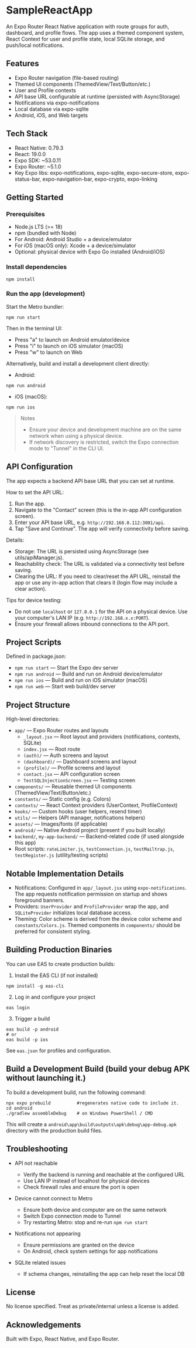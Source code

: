 # SampleReactApp

An Expo Router React Native application with route groups for auth, dashboard, and profile flows. The app uses a themed component system, React Context for user and profile state, local SQLite storage, and push/local notifications.

## Features
- Expo Router navigation (file-based routing)
- Themed UI components (ThemedView/Text/Button/etc.)
- User and Profile contexts
- API base URL configurable at runtime (persisted with AsyncStorage)
- Notifications via expo-notifications
- Local database via expo-sqlite
- Android, iOS, and Web targets

## Tech Stack
- React Native: 0.79.3
- React: 19.0.0
- Expo SDK: ~53.0.11
- Expo Router: ~5.1.0
- Key Expo libs: expo-notifications, expo-sqlite, expo-secure-store, expo-status-bar, expo-navigation-bar, expo-crypto, expo-linking

## Getting Started

### Prerequisites
- Node.js LTS (>= 18)
- npm (bundled with Node)
- For Android: Android Studio + a device/emulator
- For iOS (macOS only): Xcode + a device/simulator
- Optional: physical device with Expo Go installed (Android/iOS)

### Install dependencies
```
npm install
```

### Run the app (development)
Start the Metro bundler:
```
npm run start
```
Then in the terminal UI:
- Press "a" to launch on Android emulator/device
- Press "i" to launch on iOS simulator (macOS)
- Press "w" to launch on Web

Alternatively, build and install a development client directly:
- Android:
```
npm run android
```
- iOS (macOS):
```
npm run ios
```

> Notes
> - Ensure your device and development machine are on the same network when using a physical device.
> - If network discovery is restricted, switch the Expo connection mode to "Tunnel" in the CLI UI.

## API Configuration
The app expects a backend API base URL that you can set at runtime.

How to set the API URL:
1. Run the app.
2. Navigate to the "Contact" screen (this is the in-app API configuration screen).
3. Enter your API base URL, e.g. `http://192.168.0.112:3001/api`.
4. Tap "Save and Continue". The app will verify connectivity before saving.

Details:
- Storage: The URL is persisted using AsyncStorage (see utils/apiManager.js).
- Reachability check: The URL is validated via a connectivity test before saving.
- Clearing the URL: If you need to clear/reset the API URL, reinstall the app or use any in-app action that clears it (login flow may include a clear action).

Tips for device testing:
- Do not use `localhost` or `127.0.0.1` for the API on a physical device. Use your computer's LAN IP (e.g. `http://192.168.x.x:PORT`).
- Ensure your firewall allows inbound connections to the API port.

## Project Scripts
Defined in package.json:
- `npm run start` — Start the Expo dev server
- `npm run android` — Build and run on Android device/emulator
- `npm run ios` — Build and run on iOS simulator (macOS)
- `npm run web` — Start web build/dev server

## Project Structure
High-level directories:
- `app/` — Expo Router routes and layouts
  - `_layout.jsx` — Root layout and providers (notifications, contexts, SQLite)
  - `index.jsx` — Root route
  - `(auth)/` — Auth screens and layout
  - `(dashboard)/` — Dashboard screens and layout
  - `(profile)/` — Profile screens and layout
  - `contact.jsx` — API configuration screen
  - `TestSQLInjectionScreen.jsx` — Testing screen
- `components/` — Reusable themed UI components (ThemedView/Text/Button/etc.)
- `constants/` — Static config (e.g. Colors)
- `contexts/` — React Context providers (UserContext, ProfileContext)
- `hooks/` — Custom hooks (user helpers, resend timer)
- `utils/` — Helpers (API manager, notifications helpers)
- `assets/` — Images/fonts (if applicable)
- `android/` — Native Android project (present if you built locally)
- `backend/`, `my-app-backend/` — Backend-related code (if used alongside this app)
- Root scripts: `rateLimiter.js`, `testConnection.js`, `testMailtrap.js`, `testRegister.js` (utility/testing scripts)

## Notable Implementation Details
- Notifications: Configured in `app/_layout.jsx` using `expo-notifications`. The app requests notification permission on startup and shows foreground banners.
- Providers: `UserProvider` and `ProfileProvider` wrap the app, and `SQLiteProvider` initializes local database access.
- Theming: Color scheme is derived from the device color scheme and `constants/Colors.js`. Themed components in `components/` should be preferred for consistent styling.

## Building Production Binaries
You can use EAS to create production builds:
1. Install the EAS CLI (if not installed)
```
npm install -g eas-cli
```
2. Log in and configure your project
```
eas login
```
3. Trigger a build
```
eas build -p android
# or
eas build -p ios
```
See `eas.json` for profiles and configuration.

## Build a Development Build (build your debug APK without launching it.)
To build a development build, run the following command:
```
npx expo prebuild          #regenerates native code to include it.
cd android
./gradlew assembleDebug    # on Windows PowerShell / CMD 
```
This will create a `android\app\build\outputs\apk\debug\app-debug.apk` directory with the production build files.

## Troubleshooting
- API not reachable
  - Verify the backend is running and reachable at the configured URL
  - Use LAN IP instead of localhost for physical devices
  - Check firewall rules and ensure the port is open

- Device cannot connect to Metro
  - Ensure both device and computer are on the same network
  - Switch Expo connection mode to Tunnel
  - Try restarting Metro: stop and re-run `npm run start`

- Notifications not appearing
  - Ensure permissions are granted on the device
  - On Android, check system settings for app notifications

- SQLite related issues
  - If schema changes, reinstalling the app can help reset the local DB

## License
No license specified. Treat as private/internal unless a license is added.

## Acknowledgements
Built with Expo, React Native, and Expo Router.
